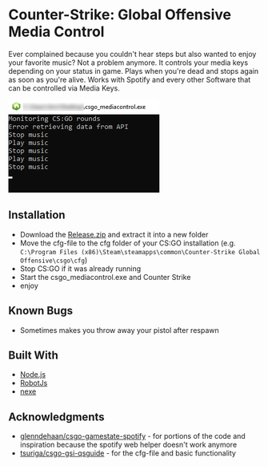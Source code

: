 # Counter-Strike: Global Offensive Media Control
Ever complained because you couldn't hear steps but also wanted to enjoy your favorite music? Not a problem anymore.
It controls your media keys depending on your status in game. Plays when you're dead and stops again as soon as you're alive. Works with Spotify and every other Software that can be controlled via Media Keys.

![cmd](cmd.png)

## Installation

- Download the [Release.zip](https://github.com/jkoenen2/csgo_mediacontrol/releases/latest/download/csgo_mediacontrol.zip) and extract it into a new folder
- Move the cfg-file to the cfg folder of your CS:GO installation (e.g. `C:\Program Files (x86)\Steam\steamapps\common\Counter-Strike Global Offensive\csgo\cfg`)
- Stop CS:GO if it was already running
- Start the csgo_mediacontrol.exe and Counter Strike
- enjoy
## Known Bugs
- Sometimes makes you throw away your pistol after respawn
## Built With
- [Node.js](https://nodejs.org/en/)
- [RobotJs](https://robotjs.io/)
- [nexe](https://github.com/nexe/nexe)

## Acknowledgments
- [glenndehaan/csgo-gamestate-spotify](https://github.com/glenndehaan/csgo-gamestate-spotify) - for portions of the code and inspiration because the spotify web helper doesn't work anymore
- [tsuriga/csgo-gsi-qsguide](https://github.com/tsuriga/csgo-gsi-qsguide) - for the cfg-file and basic functionality
